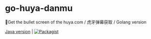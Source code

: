 # go-huya-danmu
🐯Get the bullet screen of the huya.com / 虎牙弹幕获取 / Golang version


[Java version](https://github.com/AlexJialene/huya-danmu) | [![Packagist](https://img.shields.io/hexpm/l/plug.svg?style=flat-square&logo=appveyor)](https://github.com/AlexJialene/go-huya-danmu/blob/master/LICENSE)
